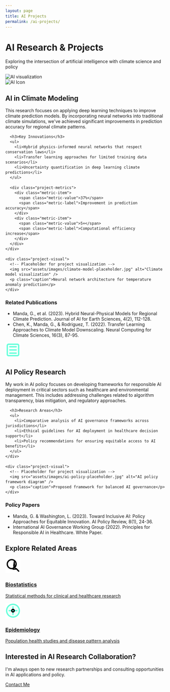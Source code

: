 ```yaml
---
layout: page
title: AI Projects
permalink: /ai-projects/
---
```


<div class="page-header">
  <div class="header-content">
    <h1>AI Research & Projects</h1>
    <p>Exploring the intersection of artificial intelligence with climate science and policy</p>
  </div>
  <div class="header-image">
    <!-- Placeholder for header image -->
    <img src="assets/images/ai-header-placeholder.jpg" alt="AI visualization" />
  </div>
</div>

<section id="climate-modeling" class="project-section">
  <div class="section-header">
    <div class="section-icon icon-ios">
      <img src="/assets/icons/ai-icon.svg" alt="AI Icon" />
    </div>
    <h2>AI in Climate Modeling</h2>
  </div>
  
  <div class="project-content">
    <div class="project-description">
      <p>This research focuses on applying deep learning techniques to improve climate prediction models. By incorporating neural networks into traditional climate simulations, we've achieved significant improvements in prediction accuracy for regional climate patterns.</p>
      
      <h3>Key Innovations</h3>
      <ul>
        <li>Hybrid physics-informed neural networks that respect conservation laws</li>
        <li>Transfer learning approaches for limited training data scenarios</li>
        <li>Uncertainty quantification in deep learning climate predictions</li>
      </ul>
      
      <div class="project-metrics">
        <div class="metric-item">
          <span class="metric-value">37%</span>
          <span class="metric-label">Improvement in prediction accuracy</span>
        </div>
        <div class="metric-item">
          <span class="metric-value">5×</span>
          <span class="metric-label">Computational efficiency increase</span>
        </div>
      </div>
    </div>
    
    <div class="project-visual">
      <!-- Placeholder for project visualization -->
      <img src="assets/images/climate-model-placeholder.jpg" alt="Climate model visualization" />
      <p class="caption">Neural network architecture for temperature anomaly prediction</p>
    </div>
  </div>
  
  <div class="project-publications">
    <h3>Related Publications</h3>
    <ul class="publication-list">
      <li>
        <span class="pub-authors">Manda, G., et al.</span> (2023). 
        <span class="pub-title">Hybrid Neural-Physical Models for Regional Climate Prediction</span>. 
        <span class="pub-journal">Journal of AI for Earth Sciences</span>, 4(2), 112-128.
      </li>
      <li>
        <span class="pub-authors">Chen, K., Manda, G., &amp; Rodriguez, T.</span> (2022). 
        <span class="pub-title">Transfer Learning Approaches to Climate Model Downscaling</span>. 
        <span class="pub-journal">Neural Computing for Climate Sciences</span>, 16(3), 87-95.
      </li>
    </ul>
  </div>
</section>

<section id="ai-policy" class="project-section">
  <div class="section-header">
    <div class="section-icon icon-ios">
      <img src="/assets/icons/policy-icon.svg" alt="Policy Icon" />
    </div>
    <h2>AI Policy Research</h2>
  </div>
  
  <div class="project-content">
    <div class="project-description">
      <p>My work in AI policy focuses on developing frameworks for responsible AI deployment in critical sectors such as healthcare and environmental management. This includes addressing challenges related to algorithm transparency, bias mitigation, and regulatory approaches.</p>
      
      <h3>Research Areas</h3>
      <ul>
        <li>Comparative analysis of AI governance frameworks across jurisdictions</li>
        <li>Ethical guidelines for AI deployment in healthcare decision support</li>
        <li>Policy recommendations for ensuring equitable access to AI benefits</li>
      </ul>
    </div>
    
    <div class="project-visual">
      <!-- Placeholder for project visualization -->
      <img src="assets/images/ai-policy-placeholder.jpg" alt="AI policy framework diagram" />
      <p class="caption">Proposed framework for balanced AI governance</p>
    </div>
  </div>
  
  <div class="project-publications">
    <h3>Policy Papers</h3>
    <ul class="publication-list">
      <li>
        <span class="pub-authors">Manda, G. &amp; Washington, L.</span> (2023). 
        <span class="pub-title">Toward Inclusive AI: Policy Approaches for Equitable Innovation</span>. 
        <span class="pub-journal">AI Policy Review</span>, 8(1), 24-36.
      </li>
      <li>
        <span class="pub-authors">International AI Governance Working Group</span> (2022). 
        <span class="pub-title">Principles for Responsible AI in Healthcare</span>. 
        <span class="pub-type">White Paper</span>.
      </li>
    </ul>
  </div>
</section>

<section class="related-projects">
  <h2>Explore Related Areas</h2>
  <div class="related-grid">
    <a href="biostatistics" class="related-card">
      <div class="related-icon icon-ios">
        <img src="/assets/icons/research-icon.svg" alt="Research Icon" />
      </div>
      <h3>Biostatistics</h3>
      <p>Statistical methods for clinical and healthcare research</p>
    </a>
    <a href="epidemiology" class="related-card">
      <div class="related-icon icon-ios">
        <img src="/assets/icons/epidemiology-icon.svg" alt="Epidemiology Icon" />
      </div>
      <h3>Epidemiology</h3>
      <p>Population health studies and disease pattern analysis</p>
    </a>
  </div>
</section>

<div class="cta-section">
  <h2>Interested in AI Research Collaboration?</h2>
  <p>I'm always open to new research partnerships and consulting opportunities in AI applications and policy.</p>
  <a href="contact" class="btn-primary">Contact Me</a>
</div>

